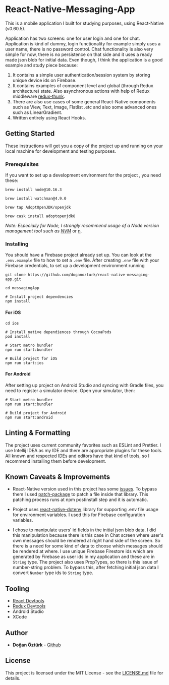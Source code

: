 # React-Native-Messaging-App  
  
This is a mobile application I built for studying purposes, using React-Native (v0.60.5).   
  
Application has two screens: one for user login and one for chat. Application is kind of dummy, login functionality for example simply uses a user name, there is no password control. Chat functionality is also very simple for now, there is no persistence on that side and it uses a ready made json blob for initial data. Even though, I think the application is a good example and study piece because:  
   
 1. It contains a simple user authentication/session system by storing unique device ids on Firebase.   
 2. It contains examples of component level and global (through Redux architecture) state. Also asynchronous actions with help of Redux middleware [redux-thunk](https://github.com/reduxjs/redux-thunk).  
 3. There are also use cases of some general React-Native components such as View, Text, Image, Flatlist .etc and also some advanced ones such as LinearGradient.   
 4. Written entirely using React Hooks.  
  
## Getting Started  
  
These instructions will get you a copy of the project up and running on your local machine for development and testing purposes.  
  
### Prerequisites  
  
If you want to set up a development environment for the project , you need these:  
  
```  
brew install node@10.16.3  
  
brew install watchman@4.9.0  
  
brew tap AdoptOpenJDK/openjdk  
  
brew cask install adoptopenjdk8  
```  
*Note: Especially for Node, I strongly recommend usage of a Node version management tool such as [NVM](https://github.com/nvm-sh/nvm)* or [n](https://github.com/tj/n).  
  
### Installing  
  
You should have a Firebase project already set up. You can look at the `.env.example` file to how to set a `.env` file. After creating `.env` file with your Firebase credentials, to set up a development environment running  
  
```  
git clone https://github.com/doganozturk/react-native-messaging-app.git  
  
cd messagingApp  
  
# Install project dependencies
npm install  
```  
  
#### For iOS   
```  
cd ios   

# Install native dependiences through CocoaPods  
pod install  
  
# Start metro bundler  
npm run start:bundler  
  
# Build project for iOS  
npm run start:ios  
```  
  
#### For Android  
  
After setting up project on Android Studio and syncing with Gradle files, you need to register a simulator device. Open your simulator, then:  
  
```  
# Start metro bundler  
npm run start:bundler  
  
# Build project for Android  
npm run start:android  
```  
  
## Linting & Formatting  
  
The project uses current community favorites such as ESLint and Prettier. I use Intellij IDEA as my IDE and there are appropriate plugins for these tools. All known and respected IDEs and editors have that kind of tools, so I recommend installing them before development.  
  
## Known Caveats & Improvements  
  
- React-Native version used in this project has some [issues](https://github.com/facebook/react-native/issues/25822). To bypass them I used [patch-package](https://github.com/ds300/patch-package) to patch a file inside that library. This patching process runs at npm postinstall step and it is automatic.  
  
- Project uses [react-native-dotenv](https://github.com/zetachang/react-native-dotenv) library for supporting .env file usage for environment variables. I used this for Firebase configuration variables.
  
- I chose to manipulate users' id fields in the initial json blob data. I did this manipulation because there is this case in Chat screen where user's own messages should be rendered at right hand side of the screen. So there is a need for some kind of data to choose which messages should be rendered at where. I use unique Firebase Firestore ids which are generated by Firebase as user ids in my application and these are in `String` type. The project also uses PropTypes, so there is this issue of number-string problem. To bypass this, after fetching initial json data I convert `Number` type ids to `String` type.  
  
## Tooling  
  
- [React Devtools](https://chrome.google.com/webstore/detail/react-developer-tools/fmkadmapgofadopljbjfkapdkoienihi)  
- [Redux Devtools](https://chrome.google.com/webstore/detail/redux-devtools/lmhkpmbekcpmknklioeibfkpmmfibljd)  
- Android Studio  
- XCode  
  
## Author  
  
* **Doğan Öztürk** - [Github](https://github.com/doganozturk)  
  
## License  
  
This project is licensed under the MIT License - see the [LICENSE.md](LICENSE.md) file for details.
